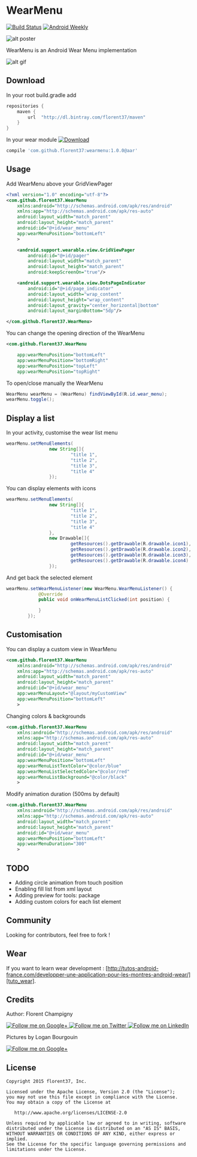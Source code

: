 WearMenu
=======

[![Build Status](https://travis-ci.org/florent37/WearMenu.svg)](https://travis-ci.org/florent37/WearMenu)
[![Android Weekly](https://img.shields.io/badge/android--weekly-148-blue.svg)](http://androidweekly.net/issues/issue-148)

![alt poster](https://raw.github.com/florent37/WearMenu/master/wear/src/main/res/drawable/wearmenu_small.png)

WearMenu is an Android Wear Menu implementation

![alt gif](https://raw.github.com/florent37/WearMenu/master/wear/src/main/res/drawable/wearmenu.gif)

Download
--------

In your root build.gradle add
```groovy
repositories {
    maven {
        url  "http://dl.bintray.com/florent37/maven"
    }
}
```

In your wear module [![Download](https://api.bintray.com/packages/florent37/maven/WearMenu/images/download.svg)](https://bintray.com/florent37/maven/WearMenu/_latestVersion)
```groovy
compile 'com.github.florent37:wearmenu:1.0.0@aar'
```

Usage
--------

Add WearMenu above your GridViewPager

```xml
<?xml version="1.0" encoding="utf-8"?>
<com.github.florent37.WearMenu
    xmlns:android="http://schemas.android.com/apk/res/android"
    xmlns:app="http://schemas.android.com/apk/res-auto"
    android:layout_width="match_parent"
    android:layout_height="match_parent"
    android:id="@+id/wear_menu"
    app:wearMenuPosition="bottomLeft"
    >

    <android.support.wearable.view.GridViewPager
        android:id="@+id/pager"
        android:layout_width="match_parent"
        android:layout_height="match_parent"
        android:keepScreenOn="true"/>

    <android.support.wearable.view.DotsPageIndicator
        android:id="@+id/page_indicator"
        android:layout_width="wrap_content"
        android:layout_height="wrap_content"
        android:layout_gravity="center_horizontal|bottom"
        android:layout_marginBottom="5dp"/>

</com.github.florent37.WearMenu>
```

You can change the opening direction of the WearMenu

```xml
<com.github.florent37.WearMenu

    app:wearMenuPosition="bottomLeft"
    app:wearMenuPosition="bottomRight"
    app:wearMenuPosition="topLeft"
    app:wearMenuPosition="topRight"
```

To open/close manually the WearMenu

```java
WearMenu wearMenu = (WearMenu) findViewById(R.id.wear_menu);
wearMenu.toggle();
```

Display a list
--------

In your activity, customise the wear list menu

```java
wearMenu.setMenuElements(
                new String[]{
                        "title 1",
                        "title 2",
                        "title 3",
                        "title 4"
                });
```

You can display elements with icons

```java
wearMenu.setMenuElements(
                new String[]{
                        "title 1",
                        "title 2",
                        "title 3",
                        "title 4"
                },
                new Drawable[]{
                        getResources().getDrawable(R.drawable.icon1),
                        getResources().getDrawable(R.drawable.icon2),
                        getResources().getDrawable(R.drawable.icon3),
                        getResources().getDrawable(R.drawable.icon4)
                });
```

And get back the selected element
```java
wearMenu.setWearMenuListener(new WearMenu.WearMenuListener() {
            @Override
            public void onWearMenuListClicked(int position) {

            }
        });
```


Customisation
--------

You can display a custom view in WearMenu

```xml
<com.github.florent37.WearMenu
    xmlns:android="http://schemas.android.com/apk/res/android"
    xmlns:app="http://schemas.android.com/apk/res-auto"
    android:layout_width="match_parent"
    android:layout_height="match_parent"
    android:id="@+id/wear_menu"
    app:wearMenuLayout="@layout/myCustomView"
    app:wearMenuPosition="bottomLeft"
    >
```

Changing colors & backgrounds

```xml
<com.github.florent37.WearMenu
    xmlns:android="http://schemas.android.com/apk/res/android"
    xmlns:app="http://schemas.android.com/apk/res-auto"
    android:layout_width="match_parent"
    android:layout_height="match_parent"
    android:id="@+id/wear_menu"
    app:wearMenuPosition="bottomLeft"
    app:wearMenuListTextColor="@color/blue"
    app:wearMenuListSelectedColor="@color/red"
    app:wearMenuListBackground="@color/black"
    >
```

Modify animation duration (500ms by default)

```xml
<com.github.florent37.WearMenu
    xmlns:android="http://schemas.android.com/apk/res/android"
    xmlns:app="http://schemas.android.com/apk/res-auto"
    android:layout_width="match_parent"
    android:layout_height="match_parent"
    android:id="@+id/wear_menu"
    app:wearMenuPosition="bottomLeft"
    app:wearMenuDuration="300"
    >
```

TODO
--------

- Adding circle animation from touch position
- Enabling fill list from xml layout
- Adding preview for tools: package
- Adding custom colors for each list element

Community
--------

Looking for contributors, feel free to fork !

Wear
--------

If you want to learn wear development : [http://tutos-android-france.com/developper-une-application-pour-les-montres-android-wear/][tuto_wear].

Credits
-------

Author: Florent Champigny

<a href="https://plus.google.com/+florentchampigny">
  <img alt="Follow me on Google+"
       src="https://raw.githubusercontent.com/florent37/DaVinci/master/mobile/src/main/res/drawable-hdpi/gplus.png" />
</a>
<a href="https://twitter.com/florent_champ">
  <img alt="Follow me on Twitter"
       src="https://raw.githubusercontent.com/florent37/DaVinci/master/mobile/src/main/res/drawable-hdpi/twitter.png" />
</a>
<a href="https://www.linkedin.com/profile/view?id=297860624">
  <img alt="Follow me on LinkedIn"
       src="https://raw.githubusercontent.com/florent37/DaVinci/master/mobile/src/main/res/drawable-hdpi/linkedin.png" />
</a>


Pictures by Logan Bourgouin

<a href="https://plus.google.com/+LoganBOURGOIN">
  <img alt="Follow me on Google+"
       src="https://raw.githubusercontent.com/florent37/DaVinci/master/mobile/src/main/res/drawable-hdpi/gplus.png" />
</a>

License
--------

    Copyright 2015 florent37, Inc.

    Licensed under the Apache License, Version 2.0 (the "License");
    you may not use this file except in compliance with the License.
    You may obtain a copy of the License at

       http://www.apache.org/licenses/LICENSE-2.0

    Unless required by applicable law or agreed to in writing, software
    distributed under the License is distributed on an "AS IS" BASIS,
    WITHOUT WARRANTIES OR CONDITIONS OF ANY KIND, either express or implied.
    See the License for the specific language governing permissions and
    limitations under the License.


[snap]: https://oss.sonatype.org/content/repositories/snapshots/
[android_doc]: https://developer.android.com/training/wearables/data-layer/assets.html
[tuto_wear]: http://tutos-android-france.com/developper-une-application-pour-les-montres-android-wear/